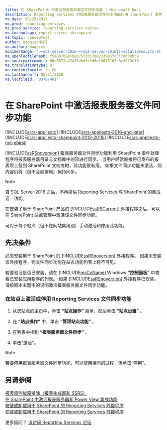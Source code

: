 ```yaml
---
title: 在 SharePoint 中激活报表服务器文件同步功能 | Microsoft Docs
description: Reporting Services 的报表服务器文件同步功能利用 SharePoint 事件处理程序将报表服务器目录与文档库中的项进行同步。
ms.date: 09/25/2017
ms.prod: reporting-services
ms.prod_service: reporting-services-native
ms.technology: report-server-sharepoint
ms.topic: conceptual
author: maggiesMSFT
ms.author: maggies
monikerRange: '>=sql-server-2016 <=sql-server-2016||=sqlallproducts-allversions'
ms.openlocfilehash: f5a0b7b6e50e07573c57882339e5fc3c7dd3cb39
ms.sourcegitcommit: 66a0672e47415dbd5cfd8d19075102c8c3973e70
ms.translationtype: HT
ms.contentlocale: zh-CN
ms.lasthandoff: 05/21/2020
ms.locfileid: "83767401"
---
```

# <a name="activate-the-report-server-file-sync-feature-in-sharepoint"></a>在 SharePoint 中激活报表服务器文件同步功能

[!INCLUDE[ssrs-appliesto](../../includes/ssrs-appliesto.md)] [!INCLUDE[ssrs-appliesto-2016-and-later](../../includes/ssrs-appliesto-2016-and-later.md)] [!INCLUDE[ssrs-appliesto-sharepoint-2013-2016i](../../includes/ssrs-appliesto-sharepoint-2013-2016.md)] [!INCLUDE[ssrs-appliesto-not-pbirsi](../../includes/ssrs-appliesto-not-pbirs.md)]

[!INCLUDE[ssRSnoversion](../../includes/ssrsnoversion-md.md)] 报表服务器文件同步功能利用 SharePoint 事件处理程序将报表服务器目录与文档库中的项进行同步。 当用户经常直接将已发布的报表项上载到 SharePoint 文档库时，此功能很有用。 如果文件同步功能未激活，则内容仍将（但不会频繁地）保持同步。

> [!NOTE]
> 自 SQL Server 2016 之后，不再提供 Reporting Services 与 SharePoint 的集成这一功能。
  
 在安装了用于 SharePoint 产品的 [!INCLUDE[ssRSCurrent](../../includes/ssrscurrent-md.md)] 外接程序之后，可以在 SharePoint 站点管理中激活该文件同步功能。  
  
 可对于每个站点（但不在网站集级别）手动激活和停用此功能。  
  
## <a name="prerequisites"></a>先决条件

 必须安装用于 SharePoint 的 [!INCLUDE[ssRSnoversion](../../includes/ssrsnoversion-md.md)] 外接程序。 如果未安装该外接程序，则文件同步功能在站点功能列表上将不可见。  
  
 若要验证是否已安装，请在 [!INCLUDE[msCoName](../../includes/msconame-md.md)] Windows **“控制面板”** 中查看已安装应用程序的列表。 如果 [!INCLUDE[ssRSnoversion](../../includes/ssrsnoversion-md.md)] 外接程序已安装，请按照本主题中的说明激活报表服务器文件同步功能。  
  
### <a name="to-activate-or-deactivate-the-reporting-services-file-sync-feature-on-a-site"></a>在站点上激活或停用 Reporting Services 文件同步功能
  
1.  从您站点的主页中，单击 **“站点操作”** 菜单，然后单击 **“站点设置”** 。  
  
2.  在 **“站点操作”** 中，单击 **“管理站点功能”** 。  
  
3.  在列表中找到 **“报表服务器文件同步”** 。  
  
4.  单击“激活”。  

> [!NOTE]
> 若要停用报表服务器文件同步功能，可以使用相同的过程，但单击“停用”。

## <a name="see-also"></a>另请参阅

 [报表部件故障排除（报表生成器和 SSRS）](https://msdn.microsoft.com/d9fe1932-46e7-421b-a8a9-4c54d9576e94)   
 [在 SharePoint 中激活报表服务器和 Power View 集成功能](../../reporting-services/report-server-sharepoint/site-collection-features-report-server-and-power-view.md)   
 [安装或卸载用于 SharePoint 的 Reporting Services 外接程序](../../reporting-services/install-windows/install-or-uninstall-the-reporting-services-add-in-for-sharepoint.md)   
 [安装或卸载用于 SharePoint 的 Reporting Services 外接程序](../../reporting-services/install-windows/install-or-uninstall-the-reporting-services-add-in-for-sharepoint.md)  

更多疑问？ [请访问 Reporting Services 论坛](https://go.microsoft.com/fwlink/?LinkId=620231)
